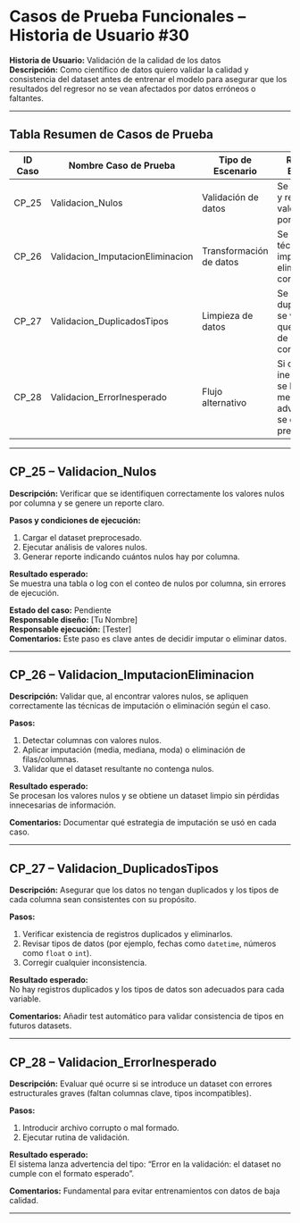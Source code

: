 # Casos de Prueba Funcionales – Historia de Usuario #30  
**Historia de Usuario:** Validación de la calidad de los datos  
**Descripción:** Como científico de datos quiero validar la calidad y consistencia del dataset antes de entrenar el modelo para asegurar que los resultados del regresor no se vean afectados por datos erróneos o faltantes.

---

## Tabla Resumen de Casos de Prueba

| ID Caso | Nombre Caso de Prueba                  | Tipo de Escenario         | Resultado Esperado                                                                     | Estado    |
|---------|-----------------------------------------|----------------------------|-----------------------------------------------------------------------------------------|-----------|
| CP_25   | Validacion_Nulos                       | Validación de datos        | Se identifican y reportan los valores nulos por columna                                 | Pendiente |
| CP_26   | Validacion_ImputacionEliminacion       | Transformación de datos    | Se aplican técnicas de imputación o eliminación correctamente                           | Pendiente |
| CP_27   | Validacion_DuplicadosTipos             | Limpieza de datos          | Se eliminan duplicados y se verifica que los tipos de datos sean correctos              | Pendiente |
| CP_28   | Validacion_ErrorInesperado             | Flujo alternativo          | Si ocurre error inesperado, se lanza mensaje de advertencia y se cancela el preprocesado | Pendiente |

---

## CP_25 – Validacion_Nulos

**Descripción:** Verificar que se identifiquen correctamente los valores nulos por columna y se genere un reporte claro.

**Pasos y condiciones de ejecución:**
1. Cargar el dataset preprocesado.
2. Ejecutar análisis de valores nulos.
3. Generar reporte indicando cuántos nulos hay por columna.

**Resultado esperado:**  
Se muestra una tabla o log con el conteo de nulos por columna, sin errores de ejecución.

**Estado del caso:** Pendiente  
**Responsable diseño:** [Tu Nombre]  
**Responsable ejecución:** [Tester]  
**Comentarios:** Este paso es clave antes de decidir imputar o eliminar datos.

---

## CP_26 – Validacion_ImputacionEliminacion

**Descripción:** Validar que, al encontrar valores nulos, se apliquen correctamente las técnicas de imputación o eliminación según el caso.

**Pasos:**
1. Detectar columnas con valores nulos.
2. Aplicar imputación (media, mediana, moda) o eliminación de filas/columnas.
3. Validar que el dataset resultante no contenga nulos.

**Resultado esperado:**  
Se procesan los valores nulos y se obtiene un dataset limpio sin pérdidas innecesarias de información.

**Comentarios:** Documentar qué estrategia de imputación se usó en cada caso.

---

## CP_27 – Validacion_DuplicadosTipos

**Descripción:** Asegurar que los datos no tengan duplicados y los tipos de cada columna sean consistentes con su propósito.

**Pasos:**
1. Verificar existencia de registros duplicados y eliminarlos.
2. Revisar tipos de datos (por ejemplo, fechas como `datetime`, números como `float` o `int`).
3. Corregir cualquier inconsistencia.

**Resultado esperado:**  
No hay registros duplicados y los tipos de datos son adecuados para cada variable.

**Comentarios:** Añadir test automático para validar consistencia de tipos en futuros datasets.

---

## CP_28 – Validacion_ErrorInesperado

**Descripción:** Evaluar qué ocurre si se introduce un dataset con errores estructurales graves (faltan columnas clave, tipos incompatibles).

**Pasos:**
1. Introducir archivo corrupto o mal formado.
2. Ejecutar rutina de validación.

**Resultado esperado:**  
El sistema lanza advertencia del tipo: “Error en la validación: el dataset no cumple con el formato esperado”.

**Comentarios:** Fundamental para evitar entrenamientos con datos de baja calidad.

---